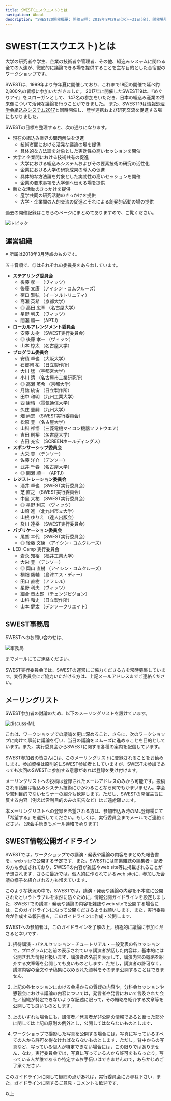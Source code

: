 ```yaml
---
title: SWEST(エスウエスト)とは
navigation: About
description: "SWEST20開催概要: 開催日程: 2018年8月29日(水)〜31日(金)，開催場所: 下呂温泉 水明館，メインテーマ:　future = SWEST(&you) + dream; 大学の研究者や学生、企業の技術者や管理者、その他、組込みシステムに関わる全ての人達が、徹底的に議論できる場を提供することを主な目的とした合宿型のワークショップです。"
---
```

# SWEST(エスウエスト)とは

大学の研究者や学生、企業の技術者や管理者、その他、組込みシステムに関わる全ての人達が、徹底的に議論できる場を提供することを主な目的とした合宿型のワークショップです。

SWESTは、1999年より毎年夏に開催しており、これまで18回の開催で延べ約2,800名の皆様に参加いただきました。
2017年に開催したSWEST19は、『めぐりアイ』をスローガンとして、 147名の参加をいただき、日本の組込み産業の将来像について活発な議論を行うことができました。
また、SWEST19は[情報処理学会組込みシステム2017](http://www.sigemb.jp/ESS/2017/)と同時開催し、産学連携および研究交流を促進する場にもなりました。

SWESTの目標を整理すると、次の通りになります。

* 現在の組込み業界の問題解決を促進
  * 技術者間における活発な議論の場を提供
  * 具体的な方法論を対象とした実効性の高いセッションを開催
* 大学と企業間における技術共有の促進
  * 大学における組込みシステムおよびその要素技術の研究の活性化
  * 企業における大学の研究成果の導入の促進
  * 具体的な方法論を対象とした実効性の高いセッションを開催
  * 企業の要求事項を大学側へ伝える場を提供
* 新たな活動のきっかけを提供
  * 産学共同の研究活動のきっかけを提供
  * 大学・企業間の人的交流の促進とそれによる創発的活動の場の提供

過去の開催記録はこちらのページにまとめてありますので、ご覧ください。

![トピック](../images/topic.jpg)

<a name="swest-org"></a>

## 運営組織

※ 所属は2018年3月時点のものです。

五十音順で、◎はそれぞれの委員長をあらわしています。

* **ステアリング委員会**
  * 後藤 孝一 （ヴィッツ）
  * 後藤 文康 （アイシン・コムクルーズ）
  * 宿口 雅弘 （イーソルトリニティ）
  * 高瀬 英希 （京都大学）
  * ◎ 高田 広章 （名古屋大学）
  * 星野 利夫 （ヴィッツ）
  * 間瀬 順一 （APTJ）
* **ローカルアレンジメント委員会**
  * 安藤 友樹 （SWEST実行委員会）
  * ◎ 後藤 孝一 （ヴィッツ）
  * 山本 椋太 （名古屋大学）
* **プログラム委員会**
  * 安積 卓也 （大阪大学）
  * 石郷岡 祐 （日立製作所）
  * 大川 猛  （宇都宮大学）
  * 小川 清  （名古屋市工業研究所）
  * ◎ 高瀬 英希 （京都大学）
  * 月舘 統宙 （日立製作所）
  * 田中 和明 （九州工業大学）
  * 西 康晴  （電気通信大学）
  * 久住 憲嗣 （九州大学）
  * 畑 尚志  （SWEST実行委員会）
  * 松原 豊  （名古屋大学）
  * 山科 祥悟 （三菱電機マイコン機器ソフトウエア）
  * 吉田 則裕 （名古屋大学）
  * 吉田 充宏 （SCREENホールディングス）
* **スポンサーシップ委員会**
  * 大栄 豊  （デンソー）
  * 佐藤 洋介 （デンソー）
  * 武井 千春 （名古屋大学）
  * ◎ 間瀬 順一 （APTJ）
* **レジストレーション委員会**
  * 酒井 卓也 （SWEST実行委員会）
  * 芝 直之  （SWEST実行委員会）
  * 中里 大祐 （SWEST実行委員会）
  * ◎ 星野 利夫 （ヴィッツ）
  * 山崎 進  （北九州市立大学）
  * 山根 ゆりえ  （達人出版会）
  * 及川 達裕 （SWEST実行委員会）
* **パブリケーション委員会**
  * 尾鷲 幸代 （SWEST実行委員会）
  * ◎ 後藤 文康 （アイシン・コムクルーズ）
* LED-Camp 実行委員会
  * 岩永 知裕 （福井工業大学）
  * 大栄 豊  （デンソー）
  * ◎ 岡山 直樹 （アイシン・コムクルーズ）
  * 桐畑 鷹輔 （島津エス・ディー）
  * 田口 直樹 （アフレル）
  * 星野 利夫 （ヴィッツ）
  * 細合 晋太郎  （チェンジビジョン）
  * 山科 和史 （日立製作所）
  * 山本 健太 （デンソークリエイト）

<a name="contact"></a>

## SWEST事務局

SWESTへのお問い合わせは、

![事務局](../images/secretariat20.jpg)

までメールにてご連絡ください。

SWEST実行委員会では、SWESTの運営にご協力くださる方を常時募集しています。実行委員会にご協力いただける方は、上記メールアドレスまでご連絡ください。


<a name="ML"></a>

## メーリングリスト

SWEST参加者の討論のため、以下のメーリングリストを設けています。

![discuss-ML](../images/discuss.jpg)

これは、ワークショップでの議論を更に深めること、さらに、次のワークショップに向けて事前に議論を行い、当日の議論をスムーズに進めることを目的としています。また、実行委員会からSWESTに関する各種の案内を配信しています。

SWEST参加者の皆さんには、このメーリングリストに登録されることをお勧めします。参加資格は原則的にSWEST参加者としていますが、SWEST未参加であっても次回のSWESTに参加する意思があれば登録を受け付けます。

メーリングリストへの投稿は登録されたメールアドレスのみから可能です。投稿される話題は組込みシステム技術にかかわることなら何でもかまいません。学会や営利目的でないセミナーの紹介も歓迎します。ただし、SWESTの開催主旨に反する内容（例えば営利目的のみの広告など）はご遠慮願います。

本メーリングリストへの登録を希望される方は、参加申込み時のML登録欄にて「希望する」を選択してください。もしくは、実行委員会までメールでご連絡ください。（退会手続きもメール連絡で承ります）

<a name="guideline"></a>

## SWEST情報公開ガイドライン

SWESTでは，ワークショップでの講演・発表や議論の内容をまとめた報告書を，web siteで公開する予定です．また，SWESTには商業雑誌の編集者・記者の方も参加されており，SWESTの内容が雑誌やweb site等に掲載されることが予想されます．さらに最近では，個人的に作られているweb siteに，参加した会議の様子を紹介される方も増えています．

このような状況の中で，SWESTでは，講演・発表や議論の内容を不本意に公開されたというトラブルを未然に防ぐために，情報公開ガイドラインを設定しました．SWESTでの講演・発表や議論の内容を雑誌やweb siteで公開する場合には，このガイドラインに沿って公開くださるようお願いします．また，実行委員会が作成する報告書も，このガイドラインに作成・公開します．

SWESTへの参加者は，このガイドラインを了解の上，積極的に議論に参加くださると幸いです．

1. 招待講演・パネルセッション・チュートリアル・一般発表の各セッションで，プログラムに名前の表示されている講演者が話した内容は，基本的には公開された情報と扱います．講演者の名前を表示して，講演内容の概略を紹介する文章等を公開しても良いものとします．ただし，講演者の許可なく，講演内容の全文や予稿集に収められた資料をそのまま公開することはできません．

2. 上記の各セッションにおける会場からの質疑の内容や，分科会セッションや懇親会における議論の内容については，発言者や発言において言及された会社／組織が特定できないような記述に限って，その概略を紹介する文章等を公開しても良いものとします．

3. 上のいずれも場合にも，講演者／発言者が非公開の情報であると断った部分に関しては上記の原則の例外とし，公開してはならないものとします．

4. ワークショップで撮影した写真を公開する場合には，写真に写っているすべての人から許可を得なければならないものとします．ただし，背中からの写真など，写っている個人が特定できない場合には，この限りではありません．なお，実行委員会では，写真に写っている人から許可をもらったり，写っている人が誰であるか特定するお手伝いはできませんので，あらかじめご了承ください．

このガイドラインに関して疑問の点があれば，実行委員会にお尋ね下さい．また，ガイドラインに関するご意見・コメントも歓迎です．

以上
